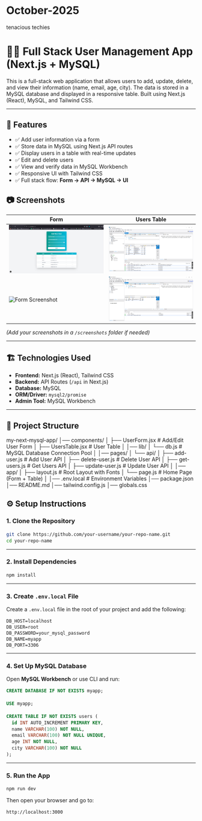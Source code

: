# October-2025
tenacious techies

<!-- ====================================================================================== -->

# 🧑‍💻 Full Stack User Management App (Next.js + MySQL)

This is a full-stack web application that allows users to add, update, delete, and view their information (name, email, age, city). The data is stored in a MySQL database and displayed in a responsive table. Built using Next.js (React), MySQL, and Tailwind CSS.


---

## 🚀 Features

- ✅ Add user information via a form  
- ✅ Store data in MySQL using Next.js API routes  
- ✅ Display users in a table with real-time updates  
- ✅ Edit and delete users  
- ✅ View and verify data in MySQL Workbench  
- ✅ Responsive UI with Tailwind CSS  
- ✅ Full stack flow: **Form → API → MySQL → UI**  


## 📷 Screenshots

| Form | Users Table |
|------|-------------|
| ![Form Screenshot](./form.png) | ![Table Screenshot](./table.png) |
| ![Form Screenshot](.form2.png) | ![Table Screenshot](./table2.png) |


*(Add your screenshots in a `/screenshots` folder if needed)*

---

## 🏗️ Technologies Used

- **Frontend:** Next.js (React), Tailwind CSS
- **Backend:** API Routes (`/api` in Next.js)
- **Database:** MySQL
- **ORM/Driver:** `mysql2/promise`
- **Admin Tool:** MySQL Workbench

---

## 📁 Project Structure

my-next-mysql-app/
│── components/
│   ├── UserForm.jsx        # Add/Edit User Form
│   ├── UsersTable.jsx      # User Table
│
│── lib/
│   └── db.js               # MySQL Database Connection Pool
│
│── pages/
│   └── api/
│       ├── add-user.js     # Add User API
│       ├── delete-user.js  # Delete User API
│       ├── get-users.js    # Get Users API
│       ├── update-user.js  # Update User API
│
│── app/
│   ├── layout.js           # Root Layout with Fonts
│   └── page.js             # Home Page (Form + Table)
│
│── .env.local              # Environment Variables
│── package.json
│── README.md
│── tailwind.config.js
│── globals.css



## ⚙️ Setup Instructions

### 1. Clone the Repository

```bash
git clone https://github.com/your-username/your-repo-name.git
cd your-repo-name
```

---

### 2. Install Dependencies

```bash
npm install
```

---

### 3. Create `.env.local` File

Create a `.env.local` file in the root of your project and add the following:

```env
DB_HOST=localhost
DB_USER=root
DB_PASSWORD=your_mysql_password
DB_NAME=myapp
DB_PORT=3306
```

---

### 4. Set Up MySQL Database

Open **MySQL Workbench** or use CLI and run:

```sql
CREATE DATABASE IF NOT EXISTS myapp;

USE myapp;

CREATE TABLE IF NOT EXISTS users (
  id INT AUTO_INCREMENT PRIMARY KEY,
  name VARCHAR(100) NOT NULL,
  email VARCHAR(100) NOT NULL UNIQUE,
  age INT NOT NULL,
  city VARCHAR(100) NOT NULL
);
```

---

### 5. Run the App

```bash
npm run dev
```

Then open your browser and go to:

```
http://localhost:3000
```
